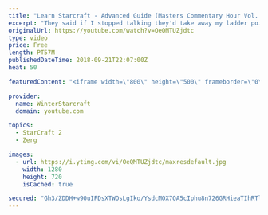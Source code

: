 ```yaml
---
title: "Learn Starcraft - Advanced Guide (Masters Commentary Hour Vol. 1)"
excerpt: "They said if I stopped talking they'd take away my ladder points. Next one I upload will have more terran/toss blame RNGesus."
originalUrl: https://youtube.com/watch?v=OeQMTUZjdtc
type: video
price: Free
length: PT57M
publishedDateTime: 2018-09-21T22:07:00Z
heat: 50

featuredContent: "<iframe width=\"800\" height=\"500\" frameborder=\"0\" src=\"https://www.youtube.com/embed/OeQMTUZjdtc\" allow=\"accelerometer; autoplay; encrypted-media; gyroscope; picture-in-picture\" allowfullscreen></iframe>"

provider:
  name: WinterStarcraft
  domain: youtube.com

topics:
  - StarCraft 2
  - Zerg

images:
  - url: https://i.ytimg.com/vi/OeQMTUZjdtc/maxresdefault.jpg
    width: 1280
    height: 720
    isCached: true

secured: "Gh3/ZDDH+w90uIFDsXTWOsLgIko/YsdcMOX7OA5cIphu8n726GRHieaTIhRTl0VYF9Kq3LWzTYNcYVFZ7rX+P3Grf5XSTv6ZQEACQ9Cs/5rqNTLgYSjUO+kEFtWuPxgzOrywDWyGMRqcKm94EYAidVdmYsKvQULHe4NMeTIl9pqa3VYwnF/h90qzDJb/ejwVPY5daeHvQj1ueM2/pkb+pckvexqvngE3rQ1lcV/J1y791p6X3gUBEQlx7lNd3AYyYejAGJShR/kwyUz9pNSk04D+4zrAvNOK6GhBGLpECiMRf/+6FW8mCgA3js5I+TofvrDHvlL6cMnwGBB6q1EMVfvZYzTMSSv4qaCp/CeoJ2CFre/ce8MBS+n4sVElglW66OL+OgINqP3nfUBWIJ9cvgSqxEE/gJIh6SwngV7lQEA=;TRfTYZLMxse4KG2uNTs3Lw=="
---
```


